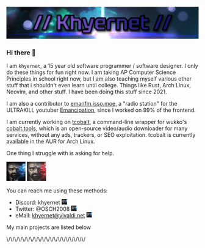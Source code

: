 ![](https://github.com/OSCH2008/OSCH2008/blob/main/banner.png)
### Hi there 👋
I am `khyernet`, a 15 year old software programmer / software designer. I only do these things for fun right now. I am taking AP Computer Science Principles in school right now, but I am also teaching myself various other stuff that i shouldn't even learn until college. Things like Rust, Arch Linux, Neovim, and other stuff. I have been doing this stuff since 2021.

I am also a contributor to [emanfm.isso.moe](https://emanfm.isso.moe), a "radio station" for the ULTRAKILL youtuber [Emancipation](https://www.youtube.com/@emancipationvevo), since I worked on 99% of the frontend.

I am currently working on [tcobalt](https://github.com/OSCH2008/tcobalt), a command-line wrapper for wukko's [cobalt.tools](https://cobalt.tools), which is an open-source video/audio downloader for many services, without any ads, trackers, or SEO exploitation. tcobalt is currently available in the AUR for Arch Linux.

One thing I struggle with is asking for help.

<img src="https://github.com/OSCH2008/OSCH2008/blob/main/meth.png" style="width: 50px;"> <img src="https://github.com/OSCH2008/OSCH2008/blob/main/evil_meth.png" style="width: 50px;">

You can reach me using these methods:
* Discord: khyernet <img src="https://github.com/OSCH2008/OSCH2008/blob/main/meth.png" style="width: 14px;">
* Twitter: @OSCH2008 <img src="https://github.com/OSCH2008/OSCH2008/blob/main/meth.png" style="width: 14px;">
* eMail: <khyernet@vivaldi.net> <img src="https://github.com/OSCH2008/OSCH2008/blob/main/meth.png" style="width: 14px;">

My main projects are listed below

\\/\\/\\/\\/\\/\\/\\/\\/\\/\\/\\/\\/\\/\\/\\/\\/\\/\\/\\/\\/

<!--
**OSCH2008/OSCH2008** is a ✨ _special_ ✨ repository because its `README.md` (this file) appears on your GitHub profile.

Here are some ideas to get you started:

- 🔭 I’m currently working on ...
- 🌱 I’m currently learning ...
- 👯 I’m looking to collaborate on ...
- 🤔 I’m looking for help with ...
- 💬 Ask me about ...
- 📫 How to reach me: ...
- 😄 Pronouns: ...
- ⚡ Fun fact: ...
-->
